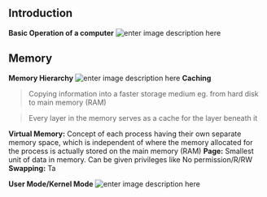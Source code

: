 

## Introduction

**Basic Operation of a computer**
![enter image description here](https://pxt.azureedge.net/blob/e644eb8aa2a44b1732aca811f598ab695b43420a/static/courses/csintro/algorithms/inputs-process-outputs.png)

## Memory
**Memory Hierarchy**
![enter image description here](https://images.computerhistory.org/revonline/images/500004956.jpg?w=400)
**Caching**
> Copying information into a faster storage medium eg. from hard disk to main memory (RAM)

> Every layer in the memory serves as a cache for the layer beneath it

**Virtual Memory:** Concept of each process having their own separate memory space, which is independent of where the memory allocated for the process is actually stored on the main memory (RAM)
**Page:** Smallest unit of data in memory. Can be given privileges like No permission/R/RW
**Swapping:** Ta

**User Mode/Kernel Mode**
![enter image description here](https://gabrieletolomei.files.wordpress.com/2013/10/memory_layout.jpg)

<!--stackedit_data:
eyJoaXN0b3J5IjpbLTE2MjY5NDk3NTEsNDA4NzM4MDY4LC01OT
g4NzUwMzJdfQ==
-->
